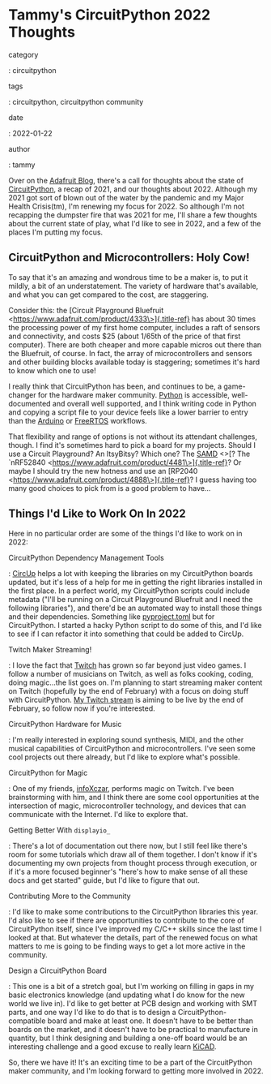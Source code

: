 Tammy\'s CircuitPython 2022 Thoughts
====================================

category

:   circuitpython

tags

:   circuitpython, circuitpython community

date

:   2022-01-22

author

:   tammy

Over on the [Adafruit
Blog](https://blog.adafruit.com/2022/01/01/circuitpython-in-2022-circuitpython2022-circuitpython/),
there\'s a call for thoughts about the state of
[CircuitPython](https://circuitpython.org/), a recap of 2021, and our
thoughts about 2022. Although my 2021 got sort of blown out of the water
by the pandemic and my Major Health Crisis(tm), I\'m renewing my focus
for 2022. So although I\'m not recapping the dumpster fire that was 2021
for me, I\'ll share a few thoughts about the current state of play, what
I\'d like to see in 2022, and a few of the places I\'m putting my focus.

CircuitPython and Microcontrollers: Holy Cow!
---------------------------------------------

To say that it\'s an amazing and wondrous time to be a maker is, to put
it mildly, a bit of an understatement. The variety of hardware that\'s
available, and what you can get compared to the cost, are staggering.

Consider this: the [Circuit Playground Bluefruit
\<https://www.adafruit.com/product/4333\>]{.title-ref} has about 30
times the processing power of my first home computer, includes a raft of
sensors and connectivity, and costs \$25 (about 1/65th of the price of
that first computer). There are both cheaper and more capable micros out
there than the Bluefruit, of course. In fact, the array of
microcontrollers and sensors and other building blocks available today
is staggering; sometimes it\'s hard to know which one to use!

I really think that CircuitPython has been, and continues to be, a
game-changer for the hardware maker community.
[Python](https://python.org/) is accessible, well-documented and overall
well supported, and I think writing code in Python and copying a script
file to your device feels like a lower barrier to entry than the
[Arduino](https://arduino.cc/) or [FreeRTOS](https://freertos.org/)
workflows.

That flexibility and range of options is not without its attendant
challenges, though. I find it\'s sometimes hard to pick a board for my
projects. Should I use a Circuit Playground? An ItsyBitsy? Which one?
The [SAMD](https://www.adafruit.com/product/3800) \<\>[? The \`nRF52840
\<https://www.adafruit.com/product/4481\>]{.title-ref}? Or maybe I
should try the new hotness and use an [RP2040
\<https://www.adafruit.com/product/4888\>]{.title-ref}? I guess having
too many good choices to pick from is a good problem to have\...

Things I\'d Like to Work On In 2022
-----------------------------------

Here in no particular order are some of the things I\'d like to work on
in 2022:

CircuitPython Dependency Management Tools

:   [CircUp](https://github.com/adafruit/circup) helps a lot with
    keeping the libraries on my CircuitPython boards updated, but it\'s
    less of a help for me in getting the right libraries installed in
    the first place. In a perfect world, my CircuitPython scripts could
    include metadata (\"I\'ll be running on a Circuit Playground
    Bluefruit and I need the following libraries\"), and there\'d be an
    automated way to install those things and their dependencies.
    Something like
    [pyproject.toml](https://pip.pypa.io/en/stable/reference/build-system/pyproject-toml/)
    but for CircuitPython. I started a hacky Python script to do some of
    this, and I\'d like to see if I can refactor it into something that
    could be added to CircUp.

Twitch Maker Streaming!

:   I love the fact that [Twitch](https://twitch.tv) has grown so far
    beyond just video games. I follow a number of musicians on Twitch,
    as well as folks cooking, coding, doing magic\...the list goes on.
    I\'m planning to start streaming maker content on Twitch (hopefully
    by the end of February) with a focus on doing stuff with
    CircuitPython. [My Twitch
    stream](https://twitch.tv/tammymakesthings) is aiming to be live by
    the end of February, so follow now if you\'re interested.

CircuitPython Hardware for Music

:   I\'m really interested in exploring sound synthesis, MIDI, and the
    other musical capabilities of CircuitPython and microcontrollers.
    I\'ve seen some cool projects out there already, but I\'d like to
    explore what\'s possible.

CircuitPython for Magic

:   One of my friends, [infoXczar](https://twitch.tv/infoxczar),
    performs magic on Twitch. I\'ve been brainstorming with him, and I
    think there are some cool opportunities at the intersection of
    magic, microcontroller technology, and devices that can communicate
    with the Internet. I\'d like to explore that.

Getting Better With `displayio_`

:   There\'s a lot of documentation out there now, but I still feel like
    there\'s room for some tutorials which draw all of them together. I
    don\'t know if it\'s documenting my own projects from thought
    process through execution, or if it\'s a more focused beginner\'s
    \"here\'s how to make sense of all these docs and get started\"
    guide, but I\'d like to figure that out.

Contributing More to the Community

:   I\'d like to make some contributions to the CircuitPython libraries
    this year. I\'d also like to see if there are opportunities to
    contribute to the core of CircuitPython itself, since I\'ve improved
    my C/C++ skills since the last time I looked at that. But whatever
    the details, part of the renewed focus on what matters to me is
    going to be finding ways to get a lot more active in the community.

Design a CircuitPython Board

:   This one is a bit of a stretch goal, but I\'m working on filling in
    gaps in my basic electronics knowledge (and updating what I do know
    for the new world we live in). I\'d like to get better at PCB design
    and working with SMT parts, and one way I\'d like to do that is to
    design a CircuitPython-compatible board and make at least one. It
    doesn\'t have to be better than boards on the market, and it
    doesn\'t have to be practical to manufacture in quantity, but I
    think designing and building a one-off board would be an interesting
    challenge and a good excuse to really learn
    [KiCAD](https://www.kicad.org/).

So, there we have it! It\'s an exciting time to be a part of the
CircuitPython maker community, and I\'m looking forward to getting more
involved in 2022.
